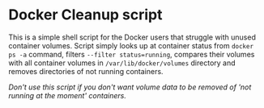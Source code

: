 # Docker Cleanup script

This is a simple shell script for the Docker users that struggle with unused container volumes. Script simply looks up at container status from ``docker ps -a`` command, filters ``--filter status=running``, compares their volumes with all container volumes in ``/var/lib/docker/volumes`` directory and removes directories of not running containers.

*Don't use this script if you don't want volume data to be removed of 'not running at the moment' containers.* 
